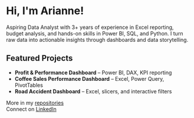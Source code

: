 # Hi, I'm Arianne!

Aspiring Data Analyst with 3+ years of experience in Excel reporting, budget analysis, and hands-on skills in Power BI, SQL, and Python. I turn raw data into actionable insights through dashboards and data storytelling.

## Featured Projects
- **Profit & Performance Dashboard** – Power BI, DAX, KPI reporting  
- **Coffee Sales Performance Dashboard** – Excel, Power Query, PivotTables  
- **Road Accident Dashboard** – Excel, slicers, and interactive filters

More in my [repositories](https://github.com/Arianne-R)  
Connect on [LinkedIn](https://www.linkedin.com/in/ariannerena/)
